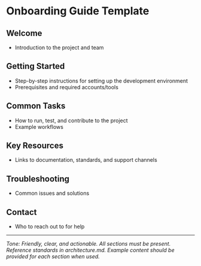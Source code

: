 # Onboarding Guide Template

## Welcome
- Introduction to the project and team

## Getting Started
- Step-by-step instructions for setting up the development environment
- Prerequisites and required accounts/tools

## Common Tasks
- How to run, test, and contribute to the project
- Example workflows

## Key Resources
- Links to documentation, standards, and support channels

## Troubleshooting
- Common issues and solutions

## Contact
- Who to reach out to for help

---

*Tone: Friendly, clear, and actionable. All sections must be present. Reference standards in architecture.md. Example content should be provided for each section when used.*
